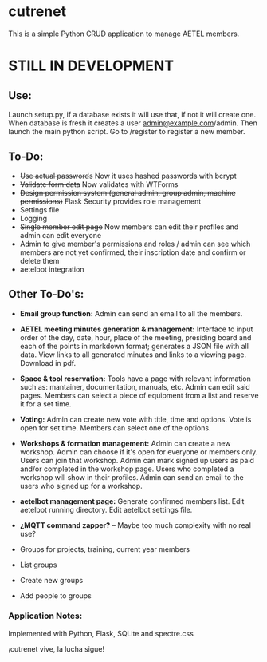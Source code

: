 # cutrenet
This is a simple Python CRUD application to manage AETEL members.

# STILL IN DEVELOPMENT

## Use:
Launch setup.py, if a database exists it will use that, if not it will create one.
When database is fresh it creates a user admin@example.com/admin.
Then launch the main python script.
Go to /register to register a new member.

## To-Do:
* ~~Use actual passwords~~ Now it uses hashed passwords with bcrypt
* ~~Validate form data~~ Now validates with WTForms
* ~~Design permission system (general admin, group admin, machine permissions)~~ Flask Security provides role management
* Settings file
* Logging
* ~~Single member edit page~~ Now members can edit their profiles and admin can edit everyone
* Admin to give member's permissions and roles / admin can see which members are not yet confirmed, their inscription date and confirm or delete them
* aetelbot integration

## Other To-Do's:
* **Email group function:** Admin can send an email to all the members.
* **AETEL meeting minutes generation & management:** Interface to input order of the day, date, hour, place of the meeting, presiding board and each of the points in markdown format; generates a JSON file with all data. View links to all generated minutes and links to a viewing page. Download in pdf.
* **Space & tool reservation:** Tools have a page with relevant information such as: mantainer, documentation, manuals, etc. Admin can edit said pages. Members can select a piece of equipment from a list and reserve it for a set time.
* **Voting:** Admin can create new vote with title, time and options. Vote is open for set time. Members can select one of the options.
* **Workshops & formation management:** Admin can create a new workshop. Admin can choose if it's open for everyone or members only. Users can join that workshop. Admin can mark signed up users as paid and/or completed in the workshop page. Users who completed a workshop will show in their profiles. Admin can send an email to the users who signed up for a workshop.
* **aetelbot management page:** Generate confirmed members list. Edit aetelbot running directory. Edit aetelbot settings file.
* **¿MQTT command zapper?** – Maybe too much complexity with no real use?

* Groups for projects, training, current year members
* List groups
* Create new groups
* Add people to groups

### Application Notes:
Implemented with Python, Flask, SQLite and spectre.css

¡cutrenet vive, la lucha sigue!